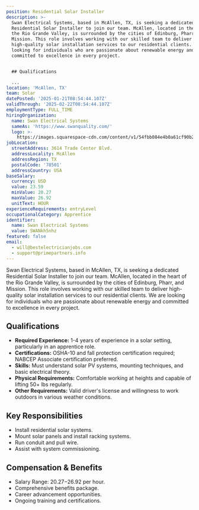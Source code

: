 ```yaml
---
position: Residential Solar Installer
description: >-
  Swan Electrical Systems, based in McAllen, TX, is seeking a dedicated
  Residential Solar Installer to join our team. McAllen, located in the heart of
  the Rio Grande Valley, is surrounded by the cities of Edinburg, Pharr, and
  Mission. This role involves working with our skilled team to deliver
  high-quality solar installation services to our residential clients. We are
  looking for individuals who are passionate about renewable energy and
  committed to excellence in every project.


  ## Qualifications

  ...
location: 'McAllen, TX'
team: Solar
datePosted: '2025-01-21T08:54:44.107Z'
validThrough: '2025-02-22T08:54:44.107Z'
employmentType: FULL_TIME
hiringOrganization:
  name: Swan Electrical Systems
  sameAs: 'https://www.swanquality.com/'
  logo: >-
    https://images.squarespace-cdn.com/content/v1/54fbb084e4b0a61cf90b2a6b/1511915437509-KMEEKDHKFLZ8J2AD7Y8M/SWAN_logo_horz_black.jpg?format=1500w
jobLocation:
  streetAddress: 3614 Trade Center Blvd.
  addressLocality: McAllen
  addressRegion: TX
  postalCode: '78501'
  addressCountry: USA
baseSalary:
  currency: USD
  value: 23.59
  minValue: 20.27
  maxValue: 26.92
  unitText: HOUR
experienceRequirements: entryLevel
occupationalCategory: Apprentice
identifier:
  name: Swan Electrical Systems
  value: SWANkh5nhz
featured: false
email:
  - will@bestelectricianjobs.com
  - support@primepartners.info
---
```




Swan Electrical Systems, based in McAllen, TX, is seeking a dedicated Residential Solar Installer to join our team. McAllen, located in the heart of the Rio Grande Valley, is surrounded by the cities of Edinburg, Pharr, and Mission. This role involves working with our skilled team to deliver high-quality solar installation services to our residential clients. We are looking for individuals who are passionate about renewable energy and committed to excellence in every project.

## Qualifications

- **Required Experience:** 1-4 years of experience in a solar setting, particularly in an apprentice role.
- **Certifications:** OSHA-10 and fall protection certification required; NABCEP Associate certification preferred.
- **Skills:** Must understand solar PV systems, mounting techniques, and basic electrical theory.
- **Physical Requirements:** Comfortable working at heights and capable of lifting 50+ lbs regularly.
- **Other Requirements:** Valid driver's license and willingness to work outdoors in various weather conditions.

## Key Responsibilities

- Install residential solar systems.
- Mount solar panels and install racking systems.
- Run conduit and pull wire.
- Assist with system commissioning.

## Compensation & Benefits

- Salary Range: $20.27-$26.92 per hour.
- Comprehensive benefits package.
- Career advancement opportunities.
- Ongoing training and certifications.
